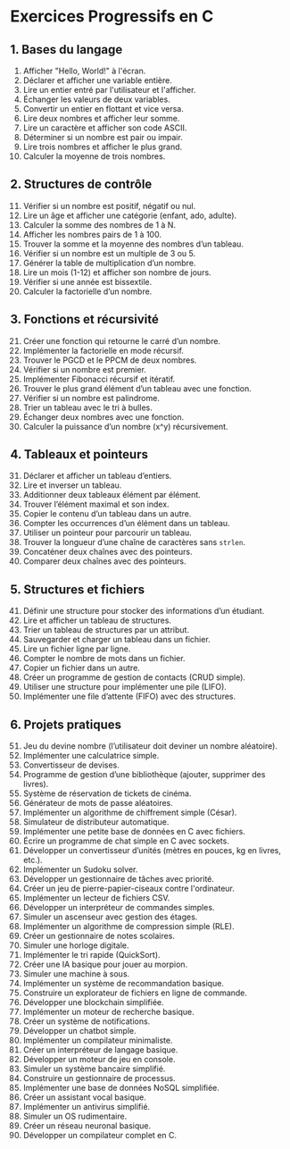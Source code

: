 # Exercices Progressifs en C

## 1. Bases du langage

1. Afficher "Hello, World!" à l'écran.
2. Déclarer et afficher une variable entière.
3. Lire un entier entré par l'utilisateur et l'afficher.
4. Échanger les valeurs de deux variables.
5. Convertir un entier en flottant et vice versa.
6. Lire deux nombres et afficher leur somme.
7. Lire un caractère et afficher son code ASCII.
8. Déterminer si un nombre est pair ou impair.
9. Lire trois nombres et afficher le plus grand.
10. Calculer la moyenne de trois nombres.

## 2. Structures de contrôle

11. Vérifier si un nombre est positif, négatif ou nul.
12. Lire un âge et afficher une catégorie (enfant, ado, adulte).
13. Calculer la somme des nombres de 1 à N.
14. Afficher les nombres pairs de 1 à 100.
15. Trouver la somme et la moyenne des nombres d’un tableau.
16. Vérifier si un nombre est un multiple de 3 ou 5.
17. Générer la table de multiplication d’un nombre.
18. Lire un mois (1-12) et afficher son nombre de jours.
19. Vérifier si une année est bissextile.
20. Calculer la factorielle d’un nombre.

## 3. Fonctions et récursivité

21. Créer une fonction qui retourne le carré d’un nombre.
22. Implémenter la factorielle en mode récursif.
23. Trouver le PGCD et le PPCM de deux nombres.
24. Vérifier si un nombre est premier.
25. Implémenter Fibonacci récursif et itératif.
26. Trouver le plus grand élément d’un tableau avec une fonction.
27. Vérifier si un nombre est palindrome.
28. Trier un tableau avec le tri à bulles.
29. Échanger deux nombres avec une fonction.
30. Calculer la puissance d’un nombre (x^y) récursivement.

## 4. Tableaux et pointeurs

31. Déclarer et afficher un tableau d’entiers.
32. Lire et inverser un tableau.
33. Additionner deux tableaux élément par élément.
34. Trouver l’élément maximal et son index.
35. Copier le contenu d’un tableau dans un autre.
36. Compter les occurrences d’un élément dans un tableau.
37. Utiliser un pointeur pour parcourir un tableau.
38. Trouver la longueur d’une chaîne de caractères sans `strlen`.
39. Concaténer deux chaînes avec des pointeurs.
40. Comparer deux chaînes avec des pointeurs.

## 5. Structures et fichiers

41. Définir une structure pour stocker des informations d’un étudiant.
42. Lire et afficher un tableau de structures.
43. Trier un tableau de structures par un attribut.
44. Sauvegarder et charger un tableau dans un fichier.
45. Lire un fichier ligne par ligne.
46. Compter le nombre de mots dans un fichier.
47. Copier un fichier dans un autre.
48. Créer un programme de gestion de contacts (CRUD simple).
49. Utiliser une structure pour implémenter une pile (LIFO).
50. Implémenter une file d’attente (FIFO) avec des structures.

## 6. Projets pratiques

51. Jeu du devine nombre (l’utilisateur doit deviner un nombre aléatoire).
52. Implémenter une calculatrice simple.
53. Convertisseur de devises.
54. Programme de gestion d’une bibliothèque (ajouter, supprimer des livres).
55. Système de réservation de tickets de cinéma.
56. Générateur de mots de passe aléatoires.
57. Implémenter un algorithme de chiffrement simple (César).
58. Simulateur de distributeur automatique.
59. Implémenter une petite base de données en C avec fichiers.
60. Écrire un programme de chat simple en C avec sockets.
61. Développer un convertisseur d’unités (mètres en pouces, kg en livres, etc.).
62. Implémenter un Sudoku solver.
63. Développer un gestionnaire de tâches avec priorité.
64. Créer un jeu de pierre-papier-ciseaux contre l'ordinateur.
65. Implémenter un lecteur de fichiers CSV.
66. Développer un interpréteur de commandes simples.
67. Simuler un ascenseur avec gestion des étages.
68. Implémenter un algorithme de compression simple (RLE).
69. Créer un gestionnaire de notes scolaires.
70. Simuler une horloge digitale.
71. Implémenter le tri rapide (QuickSort).
72. Créer une IA basique pour jouer au morpion.
73. Simuler une machine à sous.
74. Implémenter un système de recommandation basique.
75. Construire un explorateur de fichiers en ligne de commande.
76. Développer une blockchain simplifiée.
77. Implémenter un moteur de recherche basique.
78. Créer un système de notifications.
79. Développer un chatbot simple.
80. Implémenter un compilateur minimaliste.
81. Créer un interpréteur de langage basique.
82. Développer un moteur de jeu en console.
83. Simuler un système bancaire simplifié.
84. Construire un gestionnaire de processus.
85. Implémenter une base de données NoSQL simplifiée.
86. Créer un assistant vocal basique.
87. Implémenter un antivirus simplifié.
88. Simuler un OS rudimentaire.
89. Créer un réseau neuronal basique.
90. Développer un compilateur complet en C.

